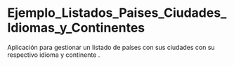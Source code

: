 # Ejemplo_Listados_Paises_Ciudades_Idiomas_y_Continentes
Aplicación para gestionar un listado de países con sus ciudades con su respectivo idioma y continente .
